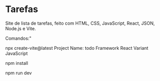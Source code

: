 # Tarefas
Site de lista de tarefas, feito com HTML, CSS, JavaScript, React, JSON, Node.js e Vite.

Comandos:"

npx create-vite@latest
    Project Name: todo
    Framework React
    Variant JavaScript

npm install

npm run dev
